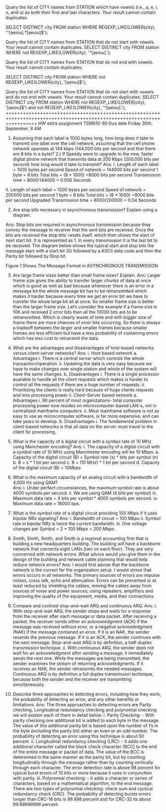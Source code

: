 Query the list of CITY names from STATION which have vowels (i.e., a, e, i, o, and u) as both their first and last characters. Your result cannot contain duplicates.

SELECT DISTINCT city FROM station WHERE REGEXP_LIKE(LOWER(city), '^[aeiou].*[aeiou]$');

Query the list of CITY names from STATION that do not start with vowels. Your result cannot contain duplicates.
SELECT DISTINCT city FROM station WHERE not REGEXP_LIKE(LOWER(city), '^[aeiou].');



Query the list of CITY names from STATION that do not end with vowels. Your result cannot contain duplicates.

SELECT DISTINCT city FROM station WHERE not REGEXP_LIKE(LOWER(city), '[aeiou]$');

Query the list of CITY names from STATION that do not start with vowels and do not end with vowels. Your result cannot contain duplicates.
SELECT DISTINCT city FROM station WHERE not REGEXP_LIKE(LOWER(city), '[aeiou]$') and not REGEXP_LIKE(LOWER(city), '^[aeiou].');
+++++++++++++++++++++++++++++++++++++++++++++++++++++++++++++++++++++++++++++++++++++++++++++++++++++++++++++++++++++++
HW extra assignment   TSM610-90 Due date Friday 30th, September, 8 AM 

1.	Assuming that each label is 1000 bytes long, how long does it take to transmit one label over the cell network, assuming that the cell phone network operates at 144 kbps (144,000 bits per second and that there are 8 bits in a byte)?  2.)  If Speedy were to upgrade to the new, faster digital phone network that transmits data at 200 Kbps (200,000 bits per second) how long would it take to transmit?
Ans: 
I.	Length of each label = 1000 bytes per second
Speed of network = 144000 bits per second
1 byte = 8 bits
Total bits = (8 * 1000) =8000 bits per second
Transmission time = 8000/144000 = 0.056 Seconds

II.	Length of each label = 1000 bytes per second
Speed of network = 200000 bits per second
1 byte = 8 bits
Total bits = (8 * 1000) =8000 bits per second
Upgraded Transmission time = 8000/200000 = 0.04 Seconds 
	   
2.	Are stop bits necessary in asynchronous transmission? Explain using a diagram.

Ans: Stop bits are required in asynchronous transmission because they convey the message to receiver that the sent bits are received. Once the bits are received the stop bits’ resets itself. which then shows the start of next start bit. It is represented as 1. In every transmission it is the last bit to be received. The diagram below shows the typical start and stop bits the message start with a start bit (0) followed by a ASCII data code and then the Parity bit followed by Stop bit.
 
Figure 1 Shows The Message Format in ASYNCHRONOUS TRANSMISSION

3.	Are large frame sizes better than small frame sizes?  Explain.
Ans: Larger frame size gives the ability to transfer larger chunks of data at once which is good as well as bad because whenever there is an error in a message bit the whole message bit has to be retransmitted which makes it harder because every time we get an error bit we have to transfer the whole large bit all at once. So smaller frame size is better than the larger frame size.
Let’s consider the example if a frame size is 10K and received 2 error bits then all the 10000 bits are to be retransmitted. Which is clearly waste of time and with bigger size of frame there are more chances of error bits occurring. So there is always a tradeoff between the larger and smaller frames because smaller frames are less efficient but have a less probability of containing errors which has less cost to retransmit the data.

4.	What are the advantages and disadvantages of host-based networks versus client-server networks?
Ans: 
i.	Host based network 
a.	Advantages
i.	There is a central server which controls the whole transaction/operation.
ii.	Updating the data is very easy because we have to make changes over single station and whole of the system will have the same changes.
b.	Disadvantages
i.	There is a single processor available to handle all the client requests which makes is harder to control all the requests if there are a huge number of requests.
ii.	Prioritizing the clients is really hard because of huge clients requests and less processing power
ii.	Client-Server based network
a.	Advantages
i.	90 percent of most organizations- total computer processing power now resides on microcomputer-based LAN-s, not in centralized mainframe computers.
ii.	Most mainframe software is not as easy to use as microcomputer software, is far more expensive, and can take years to develop.
b.	Disadvantages
i.	 The fundamental problem in client-based networks is that all data on the server must travel to the client for processing.
5.	What is the capacity of a digital circuit with a symbol rate of 10 MHz using Manchester encoding?
Ans: 
i.	The capacity of a digital circuit with a symbol rate of 10 MHz using Manchester encoding will be 10 Mbps.
a.	Capacity of the digital circuit (B) = Symbol rate (s) * bits per symbol (n)
b.	B = s * 1 bit per second
c.	B = (10 MHz) * 1 bit per second
d.	Capacity of the digital circuit (B) = 10Mbps

6.	What is the maximum capacity of an analog circuit with a bandwidth of 4,000 Hz using QAM?  
Ans:
i.	Under perfect circumstances, the maximum symbol rate is about 4000 symbols per second.
ii.	We are using QAM (4 bits per symbol)
iii.	Maximum data rate = 4 bits per symbol * 4000 symbols per second.
iv.	Maximum data rate = 16000 bps.


7.	What is the symbol rate of a digital circuit providing 100 Mbps if it uses bipolar NRz signaling?
Ans: 
i.	Bandwidth of circuit = 100 Mbps
ii.	Symbol rate in bipolar NRz is twice the current bandwidth.
iii.	One voltage changes per Symbol = 2 * 100 Mbps = 200 Mbps.

8.	Smith, Smith, Smith, and Smith is a regional accounting firm that is building a new headquarters building.  The building will have a backbone network that connects eight LANs (two on each floor).  They are very concerned with network errors.  What advice would you give them in the design of the building and network cable planning that would help reduce network errors?
Ans: I would first advise that the backbone network is the correct for the organization setup. I would stress that errors occurs in all networks. The primary sources of errors are impulse noises, cross talk, echo and attenuation. Errors can be prevented or at least reduced by shielding the cables, moving the cables away from sources of noise and power sources; using repeaters, amplifiers and improving the quality of the equipment, media, and their connections.

9.	Compare and contrast stop-and-wait ARQ and continuous ARQ.
Ans:
i.	With stop-and-wait ARQ, the sender stops and waits for a response from the receiver after each message or data packet. After receiving a packet, the receiver sends either an acknowledgment (ACK) if the message was received without error, or a negative acknowledgment (NAK) if the message contained an error. If it is an NAK, the sender resends the previous message. If it is an ACK, the sender continues with the next message. Stop-and-wait ARQ is by definition, a half-duplex transmission technique.
ii.	With continuous ARQ, the sender does not wait for an acknowledgment after sending a message; it immediately sends the next one. While the messages are being transmitted, the sender examines the stream of returning acknowledgments. If it receives an NAK, the sender retransmits the needed messages. Continuous ARQ is by definition a full duplex transmission technique, because both the sender and the receiver are transmitting simultaneously.

10.	Describe three approaches to detecting errors, including how they work, the probability of detecting an error, and any other benefits or limitations.
Ans: The three approaches to detecting errors are Parity checking, Longitudinal redundancy checking and polynomial checking we will explain each of them in detail below.
i.	Parity Checking: - With parity checking one additional bit is added to each byte in the message. The value of this additional parity bit is based upon the number of 1’s in the byte (including the parity bit) either an even or an odd number. The probability of detecting an error using this technique is about 50 percent.
ii.	Longitudinal redundancy checking (LRC): - it adds one additional character called the block check character (BCC) to the end of the entire message or packet of data. The value of the BCC is determined in the same manner as the parity bit, but by counting longitudinally through the message rather than by counting vertically through each character. The error detection rate is above 98 percent for typical burst errors of 10 bits or more because it uses in conjunction with parity.
iii.	Polynomial checking: - it adds a character or series of characters, based on a mathematical algorithm, to the end message. There are two types of polynomial checking: check sum and cyclical redundancy check (CRC). The probability of detecting bursts errors longer than CRC-16 bits is 99.998 percent and for CRC-32 its about 99.99999998 percent.


















